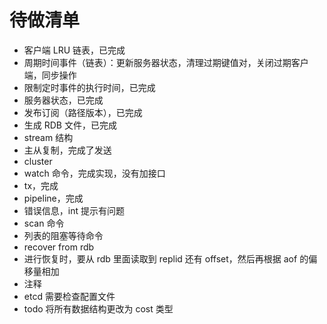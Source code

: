 # 待做清单
- 客户端 LRU 链表，已完成
- 周期时间事件（链表）：更新服务器状态，清理过期键值对，关闭过期客户端，同步操作
- 限制定时事件的执行时间，已完成
- 服务器状态，已完成
- 发布订阅（路径版本），已完成
- 生成 RDB 文件，已完成
- stream 结构
- 主从复制，完成了发送
- cluster
- watch 命令，完成实现，没有加接口
- tx，完成
- pipeline，完成
- 错误信息，int 提示有问题
- scan 命令
- 列表的阻塞等待命令
- recover from rdb
- 进行恢复时，要从 rdb 里面读取到 replid 还有 offset，然后再根据 aof 的偏移量相加
- 注释
- etcd 需要检查配置文件
- todo 将所有数据结构更改为 cost 类型